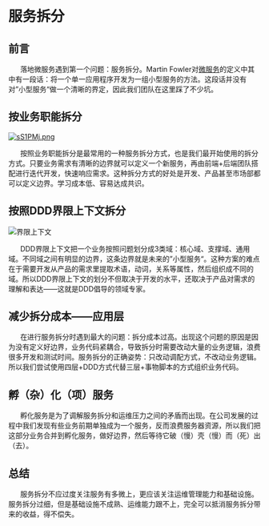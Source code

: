 # 服务拆分


## 前言
&nbsp;&nbsp;&nbsp;&nbsp;&nbsp;&nbsp;落地微服务遇到第一个问题：服务拆分。Martin Fowler对[微服务](https://martinfowler.com/microservices/)的定义中其中有一段话：将一个单一应用程序开发为一组小型服务的方法。这段话并没有对”小型服务“做一个清晰的界定，因此我们团队在这里踩了不少坑。
## 按业务职能拆分
[![sS1PMj.png](https://s3.ax1x.com/2021/01/02/sS1PMj.png)](https://imgchr.com/i/sS1PMj)

&nbsp;&nbsp;&nbsp;&nbsp;&nbsp;&nbsp;按照业务职能拆分是最常用的一种服务拆分方式，也是我们最开始使用的拆分方式。只要业务需求有清晰的边界就可以定义一个新服务，再由前端+后端团队搭配进行迭代开发，快速响应需求。这种拆分方式的好处是开发、产品甚至市场部都可以定义边界。学习成本低、容易达成共识。

## 按照DDD界限上下文拆分
![界限上下文](https://img-blog.csdnimg.cn/2020021522004528.png)

&nbsp;&nbsp;&nbsp;&nbsp;&nbsp;&nbsp;DDD界限上下文把一个业务按照问题划分成3类域：核心域、支撑域、通用域。不同域之间有明显的边界，这条边界就是未来的”小型服务“。这种方案的难点在于需要开发从产品的需求里提取术语，动词，关系等属性，然后组织成不同的域。所以DDD界限上下文的划分不但取决于开发的水平，还取决于产品对需求的理解和表达——这就是DDD倡导的领域专家。

## 减少拆分成本——应用层
&nbsp;&nbsp;&nbsp;&nbsp;&nbsp;&nbsp;在进行服务拆分时遇到最大的问题：拆分成本过高。出现这个问题的原因是因为没有定义好边界，业务代码紧耦合，导致拆分时需要改动大量的业务逻辑，浪费很多开发和测试时间。服务拆分的正确姿势：只改动调配方式，不改动业务逻辑。所以我们尝试使用四层+DDD方式代替三层+事物脚本的方式组织业务代码。

## 孵（杂）化（项）服务
&nbsp;&nbsp;&nbsp;&nbsp;&nbsp;&nbsp;孵化服务是为了调解服务拆分和运维压力之间的矛盾而出现。在公司发展的过程中我们发现有些业务前期单独成为一个服务，反而浪费服务器资源，所以我们把这部分业务合并到孵化服务，做好边界，然后等待它破（慢）壳（慢）而（死）出（去）。

## 总结
&nbsp;&nbsp;&nbsp;&nbsp;&nbsp;&nbsp;服务拆分不应过度关注服务有多微上，更应该关注运维管理能力和基础设施。服务拆分过细，但是基础设施不成熟、运维能力跟不上，完全可以抵消服务拆分带来的收益，得不偿失。

